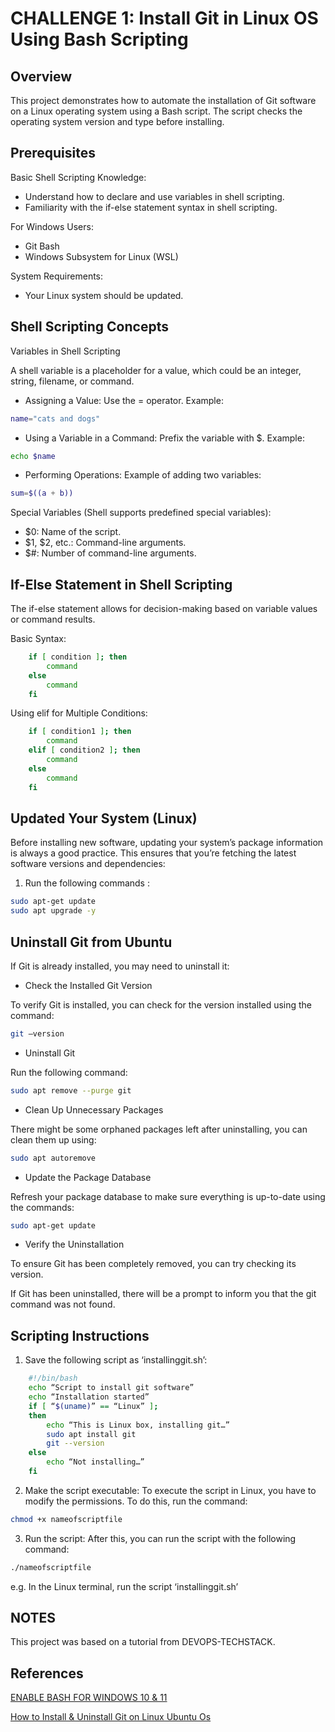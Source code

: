# CHALLENGE 1: Install Git in Linux OS Using Bash Scripting

## Overview
This project demonstrates how to automate the installation of Git software on a Linux operating system using a Bash script. The script checks the operating system version and type before installing.

## Prerequisites

Basic Shell Scripting Knowledge:
-	Understand how to declare and use variables in shell scripting.
-	Familiarity with the if-else statement syntax in shell scripting.

For Windows Users:
-	Git Bash 
-	Windows Subsystem for Linux (WSL)

System Requirements:
-	Your Linux system should be updated.

## Shell Scripting Concepts
Variables in Shell Scripting 

A shell variable is a placeholder for a value, which could be an integer, string, filename, or command.

- Assigning a Value: Use the = operator. Example: 

```bash 
name="cats and dogs" 
```
- Using a Variable in a Command: Prefix the variable with $. Example: 
```bash 
echo $name
```
- Performing Operations: Example of adding two variables: 
```bash
sum=$((a + b))
```
Special Variables (Shell supports predefined special variables):

- $0: Name of the script.
- $1, $2, etc.: Command-line arguments.
- $#: Number of command-line arguments.

## If-Else Statement in Shell Scripting
The if-else statement allows for decision-making based on variable values or command results.

Basic Syntax:
```bash
	if [ condition ]; then
		command
	else
		command
	fi
```
Using elif for Multiple Conditions:
```bash
	if [ condition1 ]; then
		command
	elif [ condition2 ]; then
		command
	else
		command
	fi
```
## Updated Your System (Linux) 
Before installing new software, updating your system’s package information is always a good practice. This ensures that you’re fetching the latest software versions and dependencies: 

1.	Run the following commands : 
```bash
sudo apt-get update  
sudo apt upgrade -y
```
## Uninstall Git from Ubuntu

If Git is already installed, you may need to uninstall it:

- Check the Installed Git Version

To verify Git is installed, you can check for the version installed using the command: 
```bash
git –version
```
- Uninstall Git

Run the following command: 
```bash
sudo apt remove --purge git
```
- Clean Up Unnecessary Packages

There might be some orphaned packages left after uninstalling, you can clean them up using: 
```bash
sudo apt autoremove
```
- Update the Package Database

Refresh your package database to make sure everything is up-to-date using the commands: 
```bash
sudo apt-get update
```
- Verify the Uninstallation

To ensure Git has been completely removed, you can try checking its version. 

If Git has been uninstalled, there will be a prompt to inform you that the git command was not found.


## Scripting Instructions

1.	Save the following script as ‘installinggit.sh’:
```bash
	#!/bin/bash
	echo “Script to install git software”
	echo “Installation started”
	if [ “$(uname)” == “Linux” ];
	then
		echo “This is Linux box, installing git…”
		sudo apt install git
		git --version
	else
		echo “Not installing…”
	fi
```
2.	Make the script executable: 
To execute the script in Linux, you have to modify the permissions. To do this, run the command:
```bash
chmod +x nameofscriptfile
```
3.	Run the script: 
After this, you can run the script with the following command:
```bash
./nameofscriptfile
```
e.g. In the Linux terminal, run the script ‘installinggit.sh’ 


## NOTES 
This project was based on a tutorial from DEVOPS-TECHSTACK.

## References
[ENABLE BASH FOR WINDOWS 10 & 11](https://www.onlogic.com/blog/how-to-enable-bash-for-windows-10-and-11/)

[How to Install & Uninstall Git on Linux Ubuntu Os](https://rushiinfotech.in/how-to-install-uninstall-git-on-linux-ubuntu-os/)
